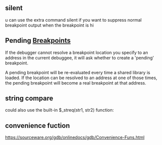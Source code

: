 ## silent
u can use the extra command silent if you want to suppress normal breakpoint output when the breakpoint is hi

## Pending [Breakpoints](Breakpoints)
If the debugger cannot resolve a breakpoint location you specify to an address in the current debuggee, it will ask whether to create a 'pending' breakpoint.

A pending breakpoint will be re-evaluated every time a shared library is loaded.  If the location can be resolved to an address at one of those times, the pending breakpoint will become a real breakpoint at that address.

## string compare
could also use the built-in $_streq(str1, str2) function:

## convenience fuction
https://sourceware.org/gdb/onlinedocs/gdb/Convenience-Funs.html

